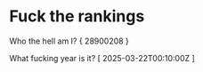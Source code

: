 # Fuck the rankings

Who the hell am I?
{ 28900208 }

What fucking year is it?
[ 2025-03-22T00:10:00Z ]
